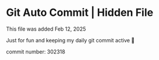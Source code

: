 # Git Auto Commit | Hidden File

This file was added Feb 12, 2025

Just for fun and keeping my daily git commit active 🤪

commit number: 302318
